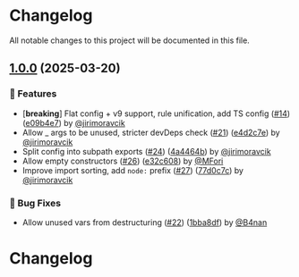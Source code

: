 # Changelog

All notable changes to this project will be documented in this file.

## [1.0.0](https://github.com/apify/apify-eslint-config/releases/tag/v1.0.0) (2025-03-20)

### 🚀 Features

- [**breaking**] Flat config + v9 support, rule unification, add TS config ([#14](https://github.com/apify/apify-eslint-config/pull/14)) ([e09b4e7](https://github.com/apify/apify-eslint-config/commit/e09b4e7e5da78e7c92d7a645e6a28d0e4326e5c8)) by [@jirimoravcik](https://github.com/jirimoravcik)
- Allow _ args to be unused, stricter devDeps check ([#21](https://github.com/apify/apify-eslint-config/pull/21)) ([e4d2c7e](https://github.com/apify/apify-eslint-config/commit/e4d2c7ef8e8368ec7f4ea0b66481582a735ab6b5)) by [@jirimoravcik](https://github.com/jirimoravcik)
- Split config into subpath exports ([#24](https://github.com/apify/apify-eslint-config/pull/24)) ([4a4464b](https://github.com/apify/apify-eslint-config/commit/4a4464ba177a0344079e413bd5bd9f7cab11a92d)) by [@jirimoravcik](https://github.com/jirimoravcik)
- Allow empty constructors ([#26](https://github.com/apify/apify-eslint-config/pull/26)) ([e32c608](https://github.com/apify/apify-eslint-config/commit/e32c6084ec204daa652034c4c34f25f1f8f68efd)) by [@MFori](https://github.com/MFori)
- Improve import sorting, add `node:` prefix ([#27](https://github.com/apify/apify-eslint-config/pull/27)) ([77d0c7c](https://github.com/apify/apify-eslint-config/commit/77d0c7c8f7efe60d0219334ca0e67b8bb006b18f)) by [@jirimoravcik](https://github.com/jirimoravcik)

### 🐛 Bug Fixes

- Allow unused vars from destructuring ([#22](https://github.com/apify/apify-eslint-config/pull/22)) ([1bba8df](https://github.com/apify/apify-eslint-config/commit/1bba8dfb3c660e5ae0a6b19bce29cec20d18052c)) by [@B4nan](https://github.com/B4nan)


# Changelog
